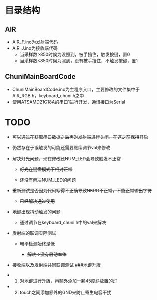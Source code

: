 # 目录结构

## AIR
- AIR_F.ino为发射端代码
- AIR_J.ino为接收端代码
    - 当采样数>850时候为没照到，被手挡住，触发按键，置0
    - 当采样数<850时候为照到，没有被手挡住，不触发按键，置1

## ChuniMainBoardCode
- ChuniMainBoardCode.ino为主程序入口，主要修改的文件集中于AIR_RGB.h，keyboard_chuni.h之中
- 使用ATSAMD21G18A的串口1进行开发，通讯接口为Serial

# TODO
- ~~可以通过在获取串口数据之后再对发射端进行关闭，在这之前保持开启~~

- 仍然存在于误触发的可能还需要继续调节val来修改

- ~~解决灯光问题，现在修改还NUM_LED会导致触发不正常~~

    - ~~灯光在键盘模式下相对正常~~

    - 还没有解决NUM_LED的问题

- ~~重新测试是否因为代码写得不正确导致NKRO不正常，不能正常输出字符~~

    - ~~已经解决通过使用~~

- 地键出现抖动触发的问题

    - 通过调节在keyboard_chuni.h中的val来解决

- 发射端的联调实际测试

    - ~~电平检测始终是低~~

        - ~~解决->没有启动本体~~

- 接收端以及发射端共同联调测试
###地键升版
- 1. 对地键进行升版，再额外添加一颗45度斜放置的灯
- 2. touch之间添加额外的GND来防止寄生电容干扰